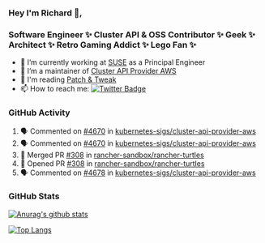 ### Hey I'm Richard 👋, 

<h3 align="left">Software Engineer ✨ Cluster API & OSS Contributor ✨ Geek ✨ Architect ✨ Retro Gaming Addict ✨ Lego Fan ✨</h3>

- 🔭 I’m currently working at [SUSE](https://www.suse.com/) as a Principal Engineer
- 👯 I’m a maintainer of [Cluster API Provider AWS](https://github.com/kubernetes-sigs/cluster-api-provider-aws)
- 💬 I'm reading [Patch & Tweak](https://bjooks.com/products/patch-tweak-exploring-modular-synthesis)
- 📫 How to reach me: [![Twitter Badge](https://img.shields.io/badge/-@fruit_case-00acee?style=flat&logo=Twitter&logoColor=white)](https://twitter.com/intent/follow?screen_name=fruit_case "Follow on Twitter")

### GitHub Activity 

<!--START_SECTION:activity-->
1. 🗣 Commented on [#4670](https://github.com/kubernetes-sigs/cluster-api-provider-aws/pull/4670#issuecomment-1850505732) in [kubernetes-sigs/cluster-api-provider-aws](https://github.com/kubernetes-sigs/cluster-api-provider-aws)
2. 🗣 Commented on [#4670](https://github.com/kubernetes-sigs/cluster-api-provider-aws/pull/4670#issuecomment-1850505174) in [kubernetes-sigs/cluster-api-provider-aws](https://github.com/kubernetes-sigs/cluster-api-provider-aws)
3. 🎉 Merged PR [#308](https://github.com/rancher-sandbox/rancher-turtles/pull/308) in [rancher-sandbox/rancher-turtles](https://github.com/rancher-sandbox/rancher-turtles)
4. 💪 Opened PR [#308](https://github.com/rancher-sandbox/rancher-turtles/pull/308) in [rancher-sandbox/rancher-turtles](https://github.com/rancher-sandbox/rancher-turtles)
5. 🗣 Commented on [#4678](https://github.com/kubernetes-sigs/cluster-api-provider-aws/pull/4678#issuecomment-1850044471) in [kubernetes-sigs/cluster-api-provider-aws](https://github.com/kubernetes-sigs/cluster-api-provider-aws)
<!--END_SECTION:activity-->

### GitHub Stats

[![Anurag's github stats](https://github-readme-stats.vercel.app/api?username=richardcase&count_private=true&show_icons=true)](https://github.com/anuraghazra/github-readme-stats)

[![Top Langs](https://github-readme-stats.vercel.app/api/top-langs/?username=richardcase&hide=html&layout=compact)](https://github.com/anuraghazra/github-readme-stats)
